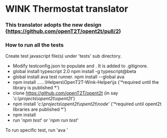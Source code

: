 # WINK Thermostat translator
### This translator adopts the new design (https://github.com/openT2T/opent2t/pull/2)

### How to run all the tests
Create  test javascript file(s) under 'tests' sub directory.

* Modify testconfig.json to populate <device-id> and <access-token>. It is added to .gitignore.
* global install typescript 2.0 
    npm install -g typescript@beta
* global install ava test runner.
    npm install --global ava
* npm install ..\..\..\Helpers\OpenT2T-Wink-Helper\js ('*required until the library is published *')
* clone https://github.com/openT2T/opent2t (in say '*c:\projects\opent2t\opent2t*')
* npm install '*c:\projects\opent2t\opent2t\node*' ('*required until opent2t libraries are published *')
* npm install
* run '*npm test*' or '*npm run test*'

 To run specific test, run 'ava <test file path> <options>'


